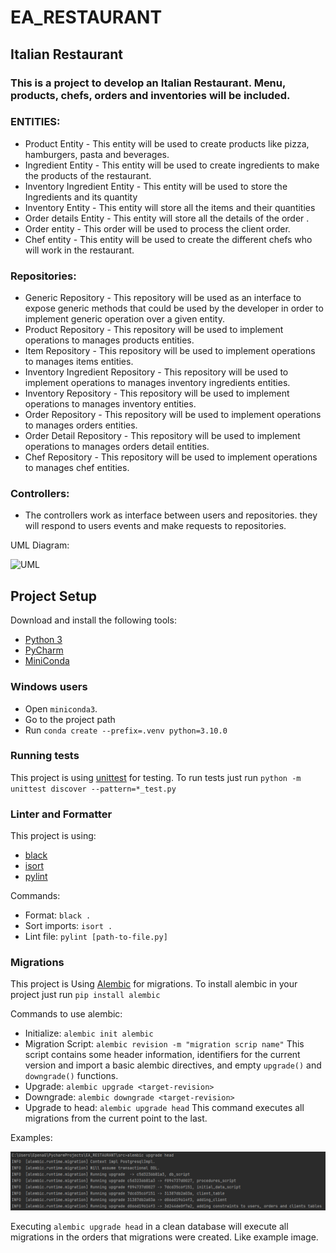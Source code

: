 # EA_RESTAURANT

## Italian Restaurant

### This is a project to develop an Italian Restaurant. Menu, products, chefs, orders and inventories will be included.

### ENTITIES:

* Product Entity - This entity will be used to create products like pizza, hamburgers, pasta and beverages.
* Ingredient Entity - This entity will be used to create ingredients to make the products of the restaurant.
* Inventory Ingredient Entity - This entity will be used to store the Ingredients and its quantity
* Inventory Entity - This entity will store all the items and their quantities
* Order details Entity - This entity will store all the details of the order .
* Order entity - This order will be used to process the client order.
* Chef entity - This entity will be used to create the different chefs who will work in the restaurant.

### Repositories:

* Generic Repository - This repository will be used as an interface to expose generic methods that could be used by the
  developer in order to implement generic operation over a given entity.
* Product Repository - This repository will be used to implement operations to manages products entities.
* Item Repository - This repository will be used to implement operations to manages items entities.
* Inventory Ingredient Repository - This repository will be used to implement operations to manages inventory 
  ingredients entities.
* Inventory Repository - This repository will be used to implement operations to manages inventory entities.
* Order Repository - This repository will be used to implement operations to manages orders entities.
* Order Detail Repository - This repository will be used to implement operations to manages orders detail entities.
* Chef Repository - This repository will be used to implement operations to manages chef entities.

### Controllers:

* The controllers work as interface between users and repositories. they will respond to users events and 
  make requests to repositories.

UML Diagram:

![UML](https://github.com/eapg/EA_RESTAURANT/blob/feature/updating-readme-file/UML_Diagram.png?raw=true)

## Project Setup

Download and install the following tools:

* [Python 3](https://www.python.org/downloads/)
* [PyCharm](https://www.jetbrains.com/pycharm/)
* [MiniConda](https://docs.conda.io/en/latest/miniconda.html)

### Windows users

* Open `miniconda3`.
* Go to the project path
* Run `conda create --prefix=.venv python=3.10.0`

### Running tests

This project is using [unittest](https://docs.python.org/3/library/unittest.html) for testing. To run tests just
run `python -m unittest discover --pattern=*_test.py`

### Linter and Formatter

This project is using:

* [black](https://pypi.org/project/black/)
* [isort](https://pypi.org/project/isort/)
* [pylint](https://pypi.org/project/pylint/)

Commands:

* Format: `black .`
* Sort imports: `isort .`
* Lint file: `pylint [path-to-file.py]`

### Migrations

This project is Using [Alembic](https://alembic.sqlalchemy.org/en/latest/) for migrations. To
install alembic in your project just run `pip install alembic`

Commands to use alembic:

* Initialize: `alembic init alembic`
* Migration Script: `alembic revision -m "migration scrip name"` This script contains some header
  information, identifiers for the current version and import a basic alembic directives, and empty
  `upgrade()` and `downgrade()` functions.
* Upgrade: `alembic upgrade <target-revision>`
* Downgrade: `alembic downgrade <target-revision>`
* Upgrade to head: `alembic upgrade head` This command executes all migrations from the current point to the last.

Examples:

![img.png](img.png)

Executing `alembic upgrade head` in a clean database will execute all migrations
in the orders that migrations were created. Like example image.
